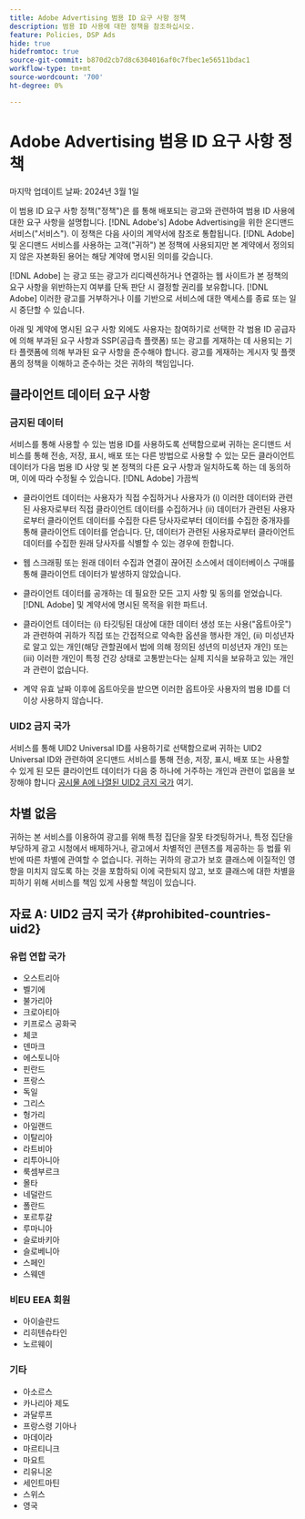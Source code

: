 ```yaml
---
title: Adobe Advertising 범용 ID 요구 사항 정책
description: 범용 ID 사용에 대한 정책을 참조하십시오.
feature: Policies, DSP Ads
hide: true
hidefromtoc: true
source-git-commit: b870d2cb7d8c6304016af0c7fbec1e56511bdac1
workflow-type: tm+mt
source-wordcount: '700'
ht-degree: 0%

---
```


# Adobe Advertising 범용 ID 요구 사항 정책

<!-- In TOC, but hidden from TOC and both external and internal search -->

마지막 업데이트 날짜: 2024년 3월 1일

이 범용 ID 요구 사항 정책(&quot;정책&quot;)은 를 통해 배포되는 광고와 관련하여 범용 ID 사용에 대한 요구 사항을 설명합니다. [!DNL Adobe's] Adobe Advertising을 위한 온디맨드 서비스(&quot;서비스&quot;). 이 정책은 다음 사이의 계약서에 참조로 통합됩니다. [!DNL Adobe] 및 온디맨드 서비스를 사용하는 고객(&quot;귀하&quot;) 본 정책에 사용되지만 본 계약에서 정의되지 않은 자본화된 용어는 해당 계약에 명시된 의미를 갖습니다.

[!DNL Adobe] 는 광고 또는 광고가 리디렉션하거나 연결하는 웹 사이트가 본 정책의 요구 사항을 위반하는지 여부를 단독 판단 시 결정할 권리를 보유합니다. [!DNL Adobe] 이러한 광고를 거부하거나 이를 기반으로 서비스에 대한 액세스를 종료 또는 일시 중단할 수 있습니다.

아래 및 계약에 명시된 요구 사항 외에도 사용자는 참여하기로 선택한 각 범용 ID 공급자에 의해 부과된 요구 사항과 SSP(공급측 플랫폼) 또는 광고를 게재하는 데 사용되는 기타 플랫폼에 의해 부과된 요구 사항을 준수해야 합니다. 광고를 게재하는 게시자 및 플랫폼의 정책을 이해하고 준수하는 것은 귀하의 책임입니다.

## 클라이언트 데이터 요구 사항

### 금지된 데이터

서비스를 통해 사용할 수 있는 범용 ID를 사용하도록 선택함으로써 귀하는 온디맨드 서비스를 통해 전송, 저장, 표시, 배포 또는 다른 방법으로 사용할 수 있는 모든 클라이언트 데이터가 다음 범용 ID 사양 및 본 정책의 다른 요구 사항과 일치하도록 하는 데 동의하며, 이에 따라 수정될 수 있습니다. [!DNL Adobe] 가끔씩

* 클라이언트 데이터는 사용자가 직접 수집하거나 사용자가 (i) 이러한 데이터와 관련된 사용자로부터 직접 클라이언트 데이터를 수집하거나 (ii) 데이터가 관련된 사용자로부터 클라이언트 데이터를 수집한 다른 당사자로부터 데이터를 수집한 중개자를 통해 클라이언트 데이터를 얻습니다. 단, 데이터가 관련된 사용자로부터 클라이언트 데이터를 수집한 원래 당사자를 식별할 수 있는 경우에 한합니다.

* 웹 스크래핑 또는 원래 데이터 수집과 연결이 끊어진 소스에서 데이터베이스 구매를 통해 클라이언트 데이터가 발생하지 않았습니다.

* 클라이언트 데이터를 공개하는 데 필요한 모든 고지 사항 및 동의를 얻었습니다. [!DNL Adobe] 및 계약서에 명시된 목적을 위한 파트너.

* 클라이언트 데이터는 (i) 타깃팅된 대상에 대한 데이터 생성 또는 사용(&quot;옵트아웃&quot;)과 관련하여 귀하가 직접 또는 간접적으로 약속한 옵션을 행사한 개인, (ii) 미성년자로 알고 있는 개인(해당 관할권에서 법에 의해 정의된 성년의 미성년자 개인) 또는 (iii) 이러한 개인이 특정 건강 상태로 고통받는다는 실제 지식을 보유하고 있는 개인과 관련이 없습니다.

* 계약 유효 날짜 이후에 옵트아웃을 받으면 이러한 옵트아웃 사용자의 범용 ID를 더 이상 사용하지 않습니다.

### UID2 금지 국가

서비스를 통해 UID2 Universal ID를 사용하기로 선택함으로써 귀하는 UID2 Universal ID와 관련하여 온디맨드 서비스를 통해 전송, 저장, 표시, 배포 또는 사용할 수 있게 된 모든 클라이언트 데이터가 다음 중 하나에 거주하는 개인과 관련이 없음을 보장해야 합니다 [공시물 A에 나열된 UID2 금지 국가](#prohibited-countries-uid2) 여기.

## 차별 없음

귀하는 본 서비스를 이용하여 광고를 위해 특정 집단을 잘못 타겟팅하거나, 특정 집단을 부당하게 광고 시청에서 배제하거나, 광고에서 차별적인 콘텐츠를 제공하는 등 법률 위반에 따른 차별에 관여할 수 없습니다. 귀하는 귀하의 광고가 보호 클래스에 이질적인 영향을 미치지 않도록 하는 것을 포함하되 이에 국한되지 않고, 보호 클래스에 대한 차별을 피하기 위해 서비스를 책임 있게 사용할 책임이 있습니다.

## 자료 A: UID2 금지 국가 {#prohibited-countries-uid2}

### 유럽 연합 국가

* 오스트리아
* 벨기에
* 불가리아
* 크로아티아
* 키프로스 공화국
* 체코
* 덴마크
* 에스토니아
* 핀란드
* 프랑스
* 독일
* 그리스
* 헝가리
* 아일랜드
* 이탈리아
* 라트비아
* 리투아니아
* 룩셈부르크
* 몰타
* 네덜란드
* 폴란드
* 포르투갈
* 루마니아
* 슬로바키아
* 슬로베니아
* 스페인
* 스웨덴

### 비EU EEA 회원

* 아이슬란드
* 리히텐슈타인
* 노르웨이

### 기타

* 아소르스
* 카나리아 제도
* 과달루프
* 프랑스령 기아나
* 마데이라
* 마르티니크
* 마요트
* 리유니온
* 세인트마틴
* 스위스
* 영국
